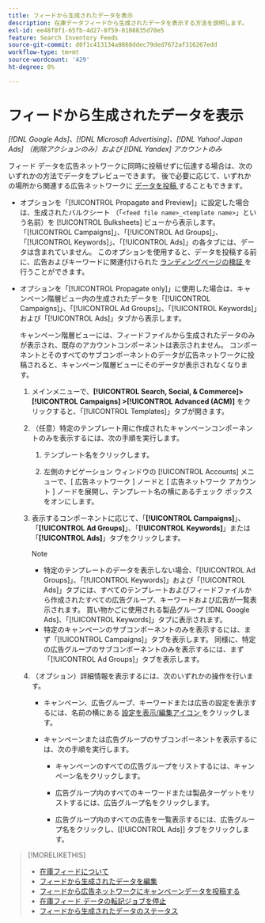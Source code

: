 ```yaml
---
title: フィードから生成されたデータを表示
description: 在庫データフィードから生成されたデータを表示する方法を説明します。
exl-id: ee48f0f1-65fb-4d27-8f59-0108835d70e5
feature: Search Inventory Feeds
source-git-commit: d0f1c413134a0868ddec79ded7672af316267edd
workflow-type: tm+mt
source-wordcount: '429'
ht-degree: 0%

---
```


# フィードから生成されたデータを表示

*[!DNL Google Ads]、[!DNL Microsoft Advertising]、[!DNL Yahoo! Japan Ads] （削除アクションのみ）および [!DNL Yandex] アカウントのみ*

フィード データを広告ネットワークに同時に投稿せずに伝達する場合は、次のいずれかの方法でデータをプレビューできます。 後で必要に応じて、いずれかの場所から関連する広告ネットワークに [ データを投稿 ](propagated-data-post.md) することもできます。

* オプションを「[!UICONTROL Propagate and Preview]」に設定した場合は、生成されたバルクシート （「`<feed file name>_<template name>`」という名前）を [!UICONTROL Bulksheets] ビューから表示します。 「[!UICONTROL Campaigns]」、「[!UICONTROL Ad Groups]」、「[!UICONTROL Keywords]」、「[!UICONTROL Ads]」の各タブには、データは含まれていません。 このオプションを使用すると、データを投稿する前に、広告およびキーワードに関連付けられた [ ランディングページの検証 ](/help/search-social-commerce/campaign-management/bulksheets/bulksheet-validate-landing-pages.md) を行うことができます。

* オプションを「[!UICONTROL Propagate only]」に使用した場合は、キャンペーン階層ビュー内の生成されたデータを「[!UICONTROL Campaigns]」、「[!UICONTROL Ad Groups]」、「[!UICONTROL Keywords]」および「[!UICONTROL Ads]」タブから表示します。

  キャンペーン階層ビューには、フィードファイルから生成されたデータのみが表示され、既存のアカウントコンポーネントは表示されません。 コンポーネントとそのすべてのサブコンポーネントのデータが広告ネットワークに投稿されると、キャンペーン階層ビューにそのデータが表示されなくなります。

   1. メインメニューで、**[!UICONTROL Search, Social, & Commerce]> [!UICONTROL Campaigns] >[!UICONTROL Advanced (ACM)]** をクリックすると、「[!UICONTROL Templates]」タブが開きます。

   1. （任意）特定のテンプレート用に作成されたキャンペーンコンポーネントのみを表示するには、次の手順を実行します。

      1. テンプレート名をクリックします。

      1. 左側のナビゲーション ウィンドウの [!UICONTROL Accounts] メニューで、[ 広告ネットワーク ] ノードと [ 広告ネットワーク アカウント ] ノードを展開し、テンプレート名の横にあるチェック ボックスをオンにします。

   1. 表示するコンポーネントに応じて、「**[!UICONTROL Campaigns]**」、「**[!UICONTROL Ad Groups]**」、「**[!UICONTROL Keywords]**」または「**[!UICONTROL Ads]**」タブをクリックします。

      >[!NOTE]
      >
      >* 特定のテンプレートのデータを表示しない場合、「[!UICONTROL Ad Groups]」、「[!UICONTROL Keywords]」および「[!UICONTROL Ads]」タブには、すべてのテンプレートおよびフィードファイルから作成されたすべての広告グループ、キーワードおよび広告が一覧表示されます。 買い物かごに使用される製品グループ [!DNL Google Ads]、「[!UICONTROL Keywords]」タブに表示されます。
      >* 特定のキャンペーンのサブコンポーネントのみを表示するには、まず「[!UICONTROL Campaigns]」タブを表示します。 同様に、特定の広告グループのサブコンポーネントのみを表示するには、まず「[!UICONTROL Ad Groups]」タブを表示します。

   1. （オプション）詳細情報を表示するには、次のいずれかの操作を行います。

      * キャンペーン、広告グループ、キーワードまたは広告の設定を表示するには、名前の横にある [ 設定を表示/編集アイコン ](/help/search-social-commerce/assets/settings.png "設定を表示/編集アイコン") をクリックします。

      * キャンペーンまたは広告グループのサブコンポーネントを表示するには、次の手順を実行します。

         * キャンペーンのすべての広告グループをリストするには、キャンペーン名をクリックします。

         * 広告グループ内のすべてのキーワードまたは製品ターゲットをリストするには、広告グループ名をクリックします。

         * 広告グループ内のすべての広告を一覧表示するには、広告グループ名をクリックし、[[!UICONTROL Ads]] タブをクリックします。

>[!MORELIKETHIS]
>
>* [ 在庫フィードについて ](inventory-feeds-about.md)
>* [ フィードから生成されたデータを編集 ](propagated-data-edit.md)
>* [ フィードから広告ネットワークにキャンペーンデータを投稿する ](propagated-data-post.md)
>* [ 在庫フィード データの転記ジョブを停止 ](stop-job.md)
>* [ フィードから生成されたデータのステータス ](propagated-data-status.md)
